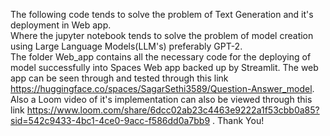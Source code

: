 The following code tends to solve the problem of Text Generation and it's deployment in Web app. \
Where the jupyter notebook tends to solve the problem of model creation using Large Language Models(LLM's) preferably GPT-2. \
The folder Web_app contains all the necessary code for the deploying of model successfully into Spaces Web app backed up by Streamlit.
The web app can be seen through and tested through this link https://huggingface.co/spaces/SagarSethi3589/Question-Answer_model.
Also a Loom video of it's implementation can also be viewed through this link https://www.loom.com/share/6dcc02ab23c4463e9222a1f53cbb0a85?sid=542c9433-4bc1-4ce0-9acc-f586dd0a7bb9 .
Thank You!
